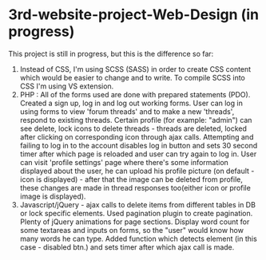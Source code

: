 # 3rd-website-project-Web-Design (in progress)

This project is still in progress, but this is the difference so far:
1) Instead of CSS, I'm using SCSS (SASS) in order to create CSS content which would be easier to change and to write. To compile SCSS into CSS I'm using VS extension.
2) PHP : All of the forms used are done with prepared statements (PDO). Created a sign up, log in and log out working forms. User can log in using forms to view 'forum threads' and to make a new 'threads', respond to existing threads. Certain profile (for example: "admin") can see delete, lock icons to delete threads - threads are deleted, locked after clicking on corresponding icon through ajax calls. Attempting and failing to log in to the account disables log in button and sets 30 second timer after which page is reloaded and user can try again to log in. User can visit 'profile settings' page where there's some information displayed about the user, he can upload his profile picture (on default - icon is displayed) - after that the image can be deleted from profile, these changes are made in thread responses too(either icon or profile image is displayed).
4) Javascript/jQuery - ajax calls to delete items from different tables in DB or lock specific elements. Used pagination plugin to create pagination. Plenty of jQuery animations for page sections. Display word count for some textareas and inputs on forms, so the "user" would know how many words he can type. Added function which detects element (in this case - disabled btn.) and sets timer after which ajax call is made.
